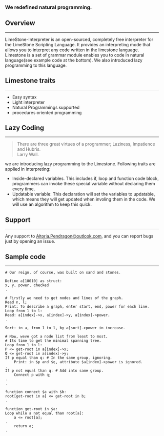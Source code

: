 
### We redefined natural programming.

## Overview
***
LimeStone-Interpreter is an open-sourced, completely free interpreter for the LimeStone Scripting Language. It provides an interpreting mode that allows you to interpret any code written in the limestone language.  
Limestone is a set of grammar module enables you to code in natural language(see example code at the bottom). We also introduced lazy programming to this language.

## Limestone traits
***
- Easy syntax
- Light interpreter
- Natural Programmings supported
- procedures oriented programming

## Lazy Coding
***
> There are three great virtues of a programmer; Laziness, Impatience and Hubris.   
> Larry Wall. 

we are introducing lazy programming to the Limestone. Following traits are applied in interpreting:  
- Inside-declared variables. This includes if, loop and function code block, programmers can invoke these special variable without declaring them every time.  
- Updatable variable: This declaration will set the variables to updatable, which means they will get updated when involing them in the code. We will use an algorithm to keep this quick.

## Support
***
Any support to Altoria.Pendragon@outlook.com, and you can report bugs just by opening an issue.

## Sample code
***

    # Our reign, of course, was built on sand and stones.

    Define a[10010] as struct:
	x, y, power, checked
    .

    # Firstly we need to get nodes and lines of the graph.
    Read n, l;
    Print: To describe a graph, enter start, end, power for each line.
    Loop from 1 to l:
	Read: a[index]->x, a[index]->y, a[index]->power.
    .

    Sort: in a, from 1 to l, by a[sort]->power in increase.

    # Now, weve got a node list from least to most.
    # Its time to get the minimal spanning tree.
    Loop from 1 to l:
	P <= get-root in a[index]->x;
	Q <= get-root in a[index]->y;
	If p equal than q: # In the same group, ignoring.
		Print: in $p and $q, attribute $a[index]->power is ignored.
	.
	If p not equal than q: # Add into same group.
		Connect p with q;
	.
    .

    function connect $a with $b:
	root[get-root in a] <= get-root in b;
    .

    function get-root in $a:
	Loop while a not equal than root[a]:
		a <= root[a];
	.
        return a;
    .

